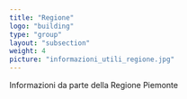 ```yaml
---
title: "Regione"
logo: "building"
type: "group"
layout: "subsection"
weight: 4
picture: "informazioni_utili_regione.jpg"
---
```


Informazioni da parte della Regione Piemonte
